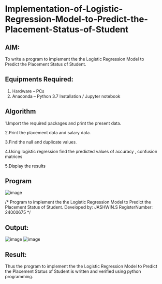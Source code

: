 # Implementation-of-Logistic-Regression-Model-to-Predict-the-Placement-Status-of-Student

## AIM:
To write a program to implement the the Logistic Regression Model to Predict the Placement Status of Student.

## Equipments Required:
1. Hardware – PCs
2. Anaconda – Python 3.7 Installation / Jupyter notebook

## Algorithm
 1.Import the required packages and print the present data.

 2.Print the placement data and salary data.

 3.Find the null and duplicate values.

 4.Using logistic regression find the predicted values of accuracy , confusion matrices

 5.Display the results

## Program
![image](https://github.com/user-attachments/assets/b6405033-3d34-4255-a359-92c7631bc0b4)


/*
Program to implement the the Logistic Regression Model to Predict the Placement Status of Student.
Developed by: JASHWIN.S
RegisterNumber: 24000675
*/

## Output:
![image](https://github.com/user-attachments/assets/438fc7f8-26fd-4562-933d-65200cd2bca2)
![image](https://github.com/user-attachments/assets/53f59722-ff36-40aa-a741-ce11c6ccd46e)




## Result:
Thus the program to implement the the Logistic Regression Model to Predict the Placement Status of Student is written and verified using python programming.
